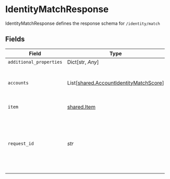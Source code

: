 # IdentityMatchResponse

IdentityMatchResponse defines the response schema for `/identity/match`


## Fields

| Field                                                                                                                                       | Type                                                                                                                                        | Required                                                                                                                                    | Description                                                                                                                                 |
| ------------------------------------------------------------------------------------------------------------------------------------------- | ------------------------------------------------------------------------------------------------------------------------------------------- | ------------------------------------------------------------------------------------------------------------------------------------------- | ------------------------------------------------------------------------------------------------------------------------------------------- |
| `additional_properties`                                                                                                                     | Dict[str, *Any*]                                                                                                                            | :heavy_minus_sign:                                                                                                                          | N/A                                                                                                                                         |
| `accounts`                                                                                                                                  | List[[shared.AccountIdentityMatchScore](../../models/shared/accountidentitymatchscore.md)]                                                  | :heavy_check_mark:                                                                                                                          | The accounts for which Identity match has been requested                                                                                    |
| `item`                                                                                                                                      | [shared.Item](../../models/shared/item.md)                                                                                                  | :heavy_check_mark:                                                                                                                          | Metadata about the Item.                                                                                                                    |
| `request_id`                                                                                                                                | *str*                                                                                                                                       | :heavy_check_mark:                                                                                                                          | A unique identifier for the request, which can be used for troubleshooting. This identifier, like all Plaid identifiers, is case sensitive. |